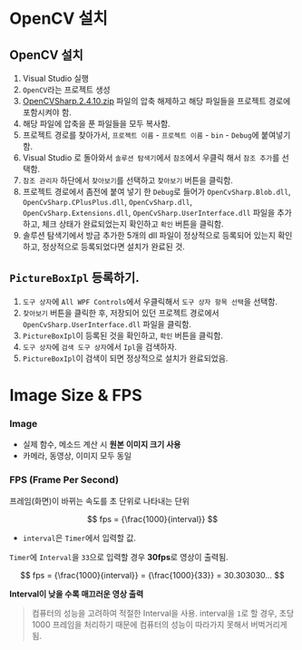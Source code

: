 # OpenCV 설치
## OpenCV 설치
1. Visual Studio 실행
2. `OpenCV`라는 프로젝트 생성
3. [OpenCVSharp.2.4.10.zip](./res/OpenCVSharp_2.4.10.zip) 파일의 압축 해제하고 해당 파일들을 프로젝트 경로에 포함시켜야 함.
4. 해당 파일에 압축을 푼 파일들을 모두 복사함.
5. 프로젝트 경로를 찾아가서, `프로젝트 이름` - `프로젝트 이름` - `bin` - `Debug`에 붙여넣기 함.
6. Visual Studio 로 돌아와서 `솔루션 탐색기`에서 `참조`에서 우클릭 해서 `참조 추가`를 선택함.
7. `참조 관리자` 하단에서 `찾아보기`를 선택하고 `찾아보기` 버튼을 클릭함.
8. 프로젝트 경로에서 좀전에 붙여 넣기 한 `Debug`로 들어가 `OpenCvSharp.Blob.dll`, `OpenCvSharp.CPlusPlus.dll`, `OpenCvSharp.dll`, `OpenCvSharp.Extensions.dll`, `OpenCvSharp.UserInterface.dll` 파일을 추가하고, 체크 상태가 완료되었는지 확인하고 `확인` 버튼을 클릭함.
9. 솔루션 탐색기에서 방금 추가한 5개의 dll 파일이 정상적으로 등록되어 있는지 확인하고, 정상적으로 등록되었다면 설치가 완료된 것.

## `PictureBoxIpl` 등록하기.
1. `도구 상자`에 `All WPF Controls`에서 우클릭해서 `도구 상자 항목 선택`을 선택함.
2. `찾아보기` 버튼을 클릭한 후, 저장되어 있던 프로젝트 경로에서 `OpenCvSharp.UserInterface.dll` 파일을 클릭함.
3. `PictureBoxIpl`이 등록된 것을 확인하고, `확인` 버튼을 클릭함.
4. `도구 상자`에 `검색 도구 상자`에서 `Ipl`을 검색하자.
5. `PictureBoxIpl`이 검색이 되면 정상적으로 설치가 완료되었음.

# Image Size & FPS
### Image
- 실제 함수, 메소드 계산 시 **원본 이미지 크기 사용**
- 카메라, 동영상, 이미지 모두 동일

### FPS (Frame Per Second)
프레임(화면)이 바뀌는 속도를 초 단위로 나타내는 단위

$$ fps = {\frac{1000}{interval}} $$

- `interval`은 `Timer`에서 입력할 값.

`Timer`에 `Interval`을 `33`으로 입력할 경우 **30fps**로 영상이 출력됨.

$$ fps = {\frac{1000}{interval}} = {\frac{1000}{33}} = 30.303030... $$

**Interval이 낮을 수록 매끄러운 영상 출력**
> 컴퓨터의 성능을 고려하여 적절한 Interval을 사용.
> interval을 `1`로 할 경우, 초당 1000 프레임을 처리하기 때문에 컴퓨터의 성능이 따라가지 못해서 버벅거리게 됨.